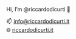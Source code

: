 Hi, I’m @riccardodicurti 👋

📫 info@riccardodicurti.it </br>
🌐 [riccardodicurti.it](https://riccardodicurti.it/)

<!---
riccardodicurti/riccardodicurti is a ✨ special ✨ repository because its `README.md` (this file) appears on your GitHub profile.
You can click the Preview link to take a look at your changes.
--->
